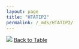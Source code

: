 ```yaml
---
layout: page
title: "HTATIP2"
permalink: /_mds/HTATIP2/
---
```


![](../../alns_9.28.22/aln_5HSAA051283_0.929.png?raw=true
)
[Back to Table](../../display)

